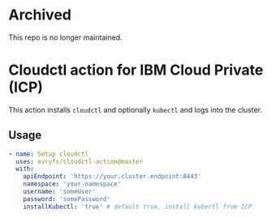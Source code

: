 # Archived

This repo is no longer maintained.

# Cloudctl action for IBM Cloud Private (ICP)

This action installs `cloudctl` and optionally `kubectl` and logs into the cluster.

## Usage

```yaml
- name: Setup cloudctl
  uses: evryfs/cloudctl-action@master
  with:
    apiEndpoint: 'https://your.cluster.endpoint:8443'
    namespace: 'your-namespace'
    username: 'someUser'
    password: 'somePassword'
    installKubectl: 'true' # default true, install kubectl from ICP
```
